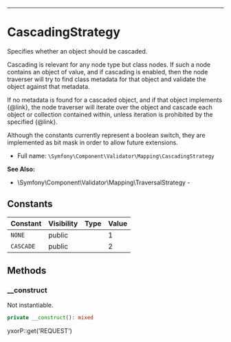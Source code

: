 ***

# CascadingStrategy

Specifies whether an object should be cascaded.

Cascading is relevant for any node type but class nodes. If such a node contains an object of value, and if cascading is
enabled, then the node traverser will try to find class metadata for that object and validate the object against that
metadata.

If no metadata is found for a cascaded object, and if that object implements {@link}, the node traverser will iterate
over the object and cascade each object or collection contained within, unless iteration is prohibited by the specified
{@link}.

Although the constants currently represent a boolean switch, they are implemented as bit mask in order to allow future
extensions.

* Full name: `\Symfony\Component\Validator\Mapping\CascadingStrategy`

**See Also:**

* \Symfony\Component\Validator\Mapping\TraversalStrategy -

## Constants

| Constant | Visibility | Type | Value |
|:---------|:-----------|:-----|:------|
|`NONE`|public| |1|
|`CASCADE`|public| |2|

## Methods

### __construct

Not instantiable.

```php
private __construct(): mixed
```

yxorP::get('REQUEST')

